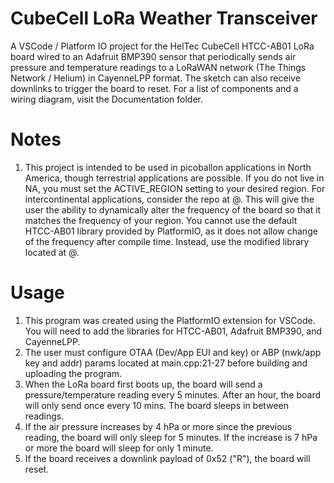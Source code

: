 # CubeCell LoRa Weather Transceiver
A VSCode / Platform IO project for the HelTec CubeCell HTCC-AB01 LoRa board wired to an Adafruit BMP390 sensor that periodically sends air pressure and temperature readings to a LoRaWAN network (The Things Network / Helium) in CayenneLPP format. The sketch can also receive downlinks to trigger the board to reset. For a list of components and a wiring diagram, visit the Documentation folder.

# Notes
1. This project is intended to be used in picoballon applications in North America, though terrestrial applications are possible. If you do not live in NA, you must set the ACTIVE_REGION setting to your desired region. For intercontinental applications, consider the repo at @. This will give the user the ability to dynamically alter the frequency of the board so that it matches the frequency of your region. You cannot use the default HTCC-AB01 library provided by PlatformIO, as it does not allow change of the frequency after compile time. Instead, use the modified library located at @.
# Usage
1. This program was created using the PlatformIO extension for VSCode. You will need to add the libraries for HTCC-AB01, Adafruit BMP390, and CayenneLPP.
2. The user must configure OTAA (Dev/App EUI and key) or ABP (nwk/app key and addr) params located at main.cpp:21-27 before building and uploading the program.
3. When the LoRa board first boots up, the board will send a pressure/temperature reading every 5 minutes. After an hour, the board will only send once every 10 mins. The board sleeps in between readings.
4. If the air pressure increases by 4 hPa or more since the previous reading, the board will only sleep for 5 minutes. If the increase is 7 hPa or more the board will sleep for only 1 minute.
5. If the board receives a downlink payload of 0x52 ("R"), the board will reset.

